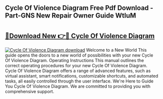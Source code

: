 ## Cycle Of Violence Diagram Free Pdf Download - Part-GNS New Repair Owner Guide WtluM

# <h2><a href="http://dfpnso.blite.top/?on=Cycle+Of+Violence+Diagram">🔗Download New 👉🔴 Cycle Of Violence Diagram</a></h2>

[![Cycle Of Violence Diagram download](https://i.imgur.com/lujVjoI.png)](http://dfpnso.blite.top/?on=Cycle+Of+Violence+Diagram)
Welcome to a New World This guide opens the doors to a new world of possibilities with your new Cycle Of Violence Diagram. Operating Instructions This manual outlines the correct operating procedures for your new Cycle Of Violence Diagram. Cycle Of Violence Diagram offers a range of advanced features, such as virtual assistant, smart notifications, customizable shortcuts, and automated tasks, all easily controlled through the user interface. We're Here to Guide You Cycle Of Violence Diagram. We are committed to providing you with comprehensive support.
